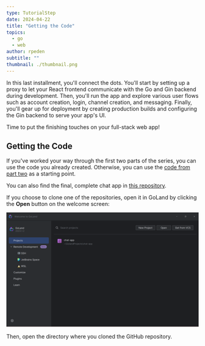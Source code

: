 ```yaml
---
type: TutorialStep
date: 2024-04-22
title: "Getting the Code"
topics:
  - go
  - web
author: rpeden
subtitle: ""
thumbnail: ./thumbnail.png
---
```


In this last installment, you'll connect the dots. You'll start by setting up a proxy to let your React frontend communicate with the Go and Gin backend during development. Then, you'll run the app and explore various user flows such as account creation, login, channel creation, and messaging. Finally, you'll gear up for deployment by creating production builds and configuring the Gin backend to serve your app's UI.

Time to put the finishing touches on your full-stack web app!

## Getting the Code

If you've worked your way through the first two parts of the series, you can use the code you already created. Otherwise, you can use the [code from part two](https://github.com/rpeden/go-gin-react-part2) as a starting point.

You can also find the final, complete chat app in [this repository](https://github.com/rpeden/go-gin-react-part3).

If you choose to clone one of the repositories, open it in GoLand by clicking the **Open** button on the welcome screen:

![GoLand welcome screen](./images/1.png)

Then, open the directory where you cloned the GitHub repository.
